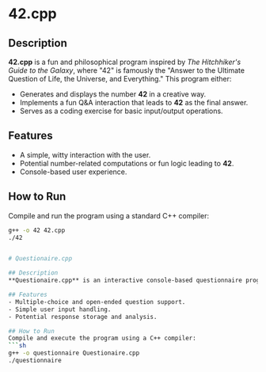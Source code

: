 # 42.cpp

## Description
**42.cpp** is a fun and philosophical program inspired by *The Hitchhiker's Guide to the Galaxy*, where "42" is famously the "Answer to the Ultimate Question of Life, the Universe, and Everything." This program either:
- Generates and displays the number **42** in a creative way.
- Implements a fun Q&A interaction that leads to **42** as the final answer.
- Serves as a coding exercise for basic input/output operations.

## Features
- A simple, witty interaction with the user.
- Potential number-related computations or fun logic leading to **42**.
- Console-based user experience.

## How to Run
Compile and run the program using a standard C++ compiler:
```sh
g++ -o 42 42.cpp
./42


# Questionaire.cpp

## Description
**Questionaire.cpp** is an interactive console-based questionnaire program that collects user responses and processes them. It can be used for fun personality quizzes, data collection, or even as a survey tool.

## Features
- Multiple-choice and open-ended question support.
- Simple user input handling.
- Potential response storage and analysis.

## How to Run
Compile and execute the program using a C++ compiler:
```sh
g++ -o questionnaire Questionaire.cpp
./questionnaire

